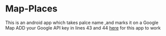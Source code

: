 # Map-Places
This is an android app which takes palce name ,and marks it on a Google Map
ADD your Google API key in lines 43 and 44 [here](https://github.com/aup8497/Map-Places/blob/master/app/src/main/java/com/example/akshayuprabhu/map_notes/extractLatLng.java) for this app to work
